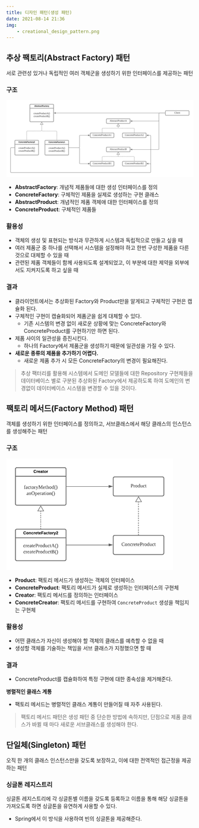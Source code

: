 ```yaml
---
title: 디자인 패턴(생성 패턴)
date: 2021-08-14 21:36
img: 
    - creational_design_pattern.png
---
```


## 추상 팩토리(Abstract Factory) 패턴
서로 관련성 있거나 독립적인 여러 객체군을 생성하기 위한 인터페이스를 제공하는 패턴 

### 구조
<img src="./DesignPattern/abstract-factory.png"/>

- **AbstractFactory**: 개념적 제품들에 대한 생성 인터페이스를 정의
- **ConcreteFactory**: 구체적인 제품을 실제로 생성하는 구현 클래스
- **AbstractProduct**: 개념적인 제품 객체애 대한 인터페이스를 정의
- **ConcreteProduct**: 구체적인 제품들   

### 활용성
- 객체의 생성 및 표현되는 방식과 무관하게 시스템과 독립적으로 만들고 싶을 때
- 여러 제품군 중 하나를 선택해서 시스템을 설정해야 하고 한번 구성한 제품을 다른 것으로 대체할 수 있을 때
- 관련된 제품 객체들이 함께 사용되도록 설계되었고, 이 부분에 대한 제약을 외부에서도 지켜지도록 하고 싶을 때

### 결과
- 클라이언트에서는 추상화된 Factory와 Product만을 알게되고 구체적인 구현은 캡슐화 된다.
- 구체적인 구현이 캡슐화되어 제품군을 쉽게 대체할 수 있다.
    - 기존 시스템의 변경 없이 새로운 상황에 맞는 ConcreteFactory와 ConcreteProduct를 구현하기만 하면 된다.
- 제품 사이의 일관성을 증진시킨다.
    - 하나의 Factory에서 제품군을 생성하기 때문에 일관성을 가질 수 있다.
- **새로운 종류의 제품을 추가하기 어렵다.**
    - 새로운 제품 추가 시 모든 ConcreteFactory의 변경이 필요해진다.

> 추상 팩터리를 활용해 시스템에서 도메인 모델들에 대한 Repository 구현체들을 데이터베이스 별로 구분된 추상화된 Factory에서 제공하도록 하여 도메인의 변경없이 데이터베이스 시스템을 변경할 수 있을 것이다.


## 팩토리 메서드(Factory Method) 패턴
객체를 생성하기 위한 인터페이스를 정의하고, 서브클래스에서 해당 클래스의 인스턴스를 생성해주는 패턴

### 구조
<img src="./DesignPattern/factory-method.png" style="max-height: 300px"/>

- **Product**: 팩토리 메서드가 생성하는 객체의 인터페이스
- **ConcreteProduct**: 팩토리 메서드가 실제로 생성하는 인터페이스의 구현체
- **Creator**: 팩토리 메서드를 정의하는 인터페이스
- **ConcreteCreator**: 팩토리 메서드를 구현하여 `ConcreteProduct` 생성을 책임지는 구현체

### 활용성
- 어떤 클래스가 자신이 생성해야 할 객체의 클래스를 예측할 수 없을 때
- 생성할 객체를 기술하는 책임을 서브 클래스가 지정했으면 할 때

### 결과
- ConcreteProduct를 캡슐화하여 특정 구현에 대한 종속성을 제거해준다.

**병렬적인 클래스 계통**
- 팩토리 메서드는 병렬적인 클래스 계통이 만들어질 때 자주 사용된다.

> 팩토리 메서드 패턴은 생성 패턴 중 단순한 방법에 속하지만, 단점으로 제품 클래스가 바뀔 때 마다 새로운 서브클래스를 생성해야 한다.

## 단일체(Singleton) 패턴
오직 한 개의 클래스 인스턴스만을 갖도록 보장하고, 이에 대한 전역적인 접근정을 제공하는 패턴

### 싱글톤 레지스트리
싱글톤 레지스트리에 각 싱글톤별 이름을 갖도록 등록하고 이름을 통해 해당 싱글톤을 가져오도록 하면 싱글톤을 유연하게 사용할 수 있다.
- Spring에서 이 방식을 사용하여 빈의 싱글톤을 제공해준다.
